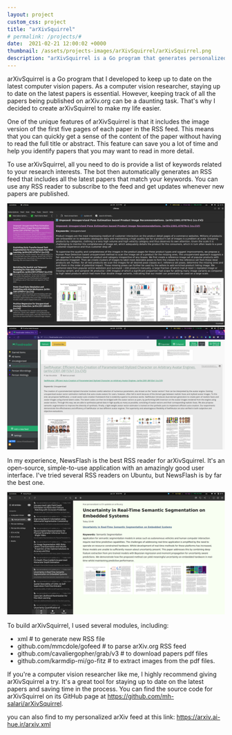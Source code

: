 ```yaml
---
layout: project
custom_css: project
title: "arXivSquirrel"
# permalink: /projects/#
date:  2021-02-21 12:00:02 +0000
thumbnail: /assets/projects-images/arXivSquirrel/arXivSquirrel.png
description: "arXivSquirrel is a Go program that generates personalized RSS feeds from arXiv.org based on user keywords. It saves time and helps you stay up to date on the latest research papers in your field."
---
```


arXivSquirrel is a Go program that I developed to keep up to date on the latest computer vision papers. As a computer vision researcher, staying up to date on the latest papers is essential. However, keeping track of all the papers being published on arXiv.org can be a daunting task. That's why I decided to create arXivSquirrel to make my life easier.

One of the unique features of arXivSquirrel is that it includes the image version of the first five pages of each paper in the RSS feed. This means that you can quickly get a sense of the content of the paper without having to read the full title or abstract. This feature can save you a lot of time and help you identify papers that you may want to read in more detail.

To use arXivSquirrel, all you need to do is provide a list of keywords related to your research interests. The bot then automatically generates an RSS feed that includes all the latest papers that match your keywords. You can use any RSS reader to subscribe to the feed and get updates whenever new papers are published.

![lifera Screenshot](/assets/projects-images/arXivSquirrel/lifera.png)
![feedreader Screenshot](/assets/projects-images/arXivSquirrel/feedreader.png)

In my experience, NewsFlash is the best RSS reader for arXivSquirrel. It's an open-source, simple-to-use application with an amazingly good user interface. I've tried several RSS readers on Ubuntu, but NewsFlash is by far the best one.

![NewsFlash Screenshot](/assets/projects-images/arXivSquirrel/NewsFlash.png)

To build arXivSquirrel, I used several modules, including:
- xml                                # to generate new RSS file
- github.com/mmcdole/gofeed          # to parse arXiv.org RSS feed
- github.com/cavaliergopher/grab/v3  # to download papers pdf files
- github.com/karmdip-mi/go-fitz      # to extract images from the pdf files.

If you're a computer vision researcher like me, I highly recommend giving arXivSquirrel a try. It's a great tool for staying up to date on the latest papers and saving time in the process. You can find the source code for arXivSquirrel on its GitHub page at https://github.com/mh-salari/arXivSquirrel.

you can also find to my personalized arXiv feed at this link: https://arxiv.ai-hue.ir/arxiv.xml
